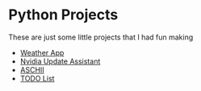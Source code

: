 # Python Projects
These are just some little projects that I had fun making

- [Weather App](https://github.com/RileyMeta/Random/blob/master/Python/weather_app.py)
- [Nvidia Update Assistant](https://github.com/RileyMeta/Random/blob/master/Python/nvidia-update.py)
- [ASCHII](https://github.com/RileyMeta/Random/blob/master/Python/ashcii.py)
- [TODO List](https://github.com/RileyMeta/Random/blob/master/Python/ToDo_List.py)
